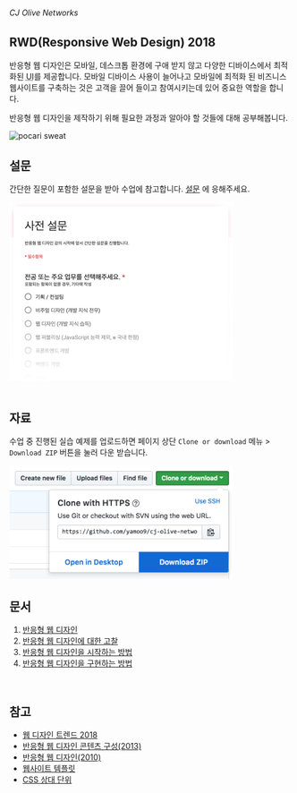 ###### CJ Olive Networks

## RWD(Responsive Web Design) 2018

반응형 웹 디자인은 모바일, 데스크톱 환경에 구애 받지 않고 다양한 디바이스에서 최적화된 <abbr title="User Interface">UI</abbr>를 제공합니다. 모바일 디바이스 사용이 늘어나고 모바일에 최적화 된 비즈니스 웹사이트를 구축하는 것은 고객을 끌어 들이고 참여시키는데 있어 중요한 역할을 합니다.

반응형 웹 디자인을 제작하기 위해 필요한 과정과 알아야 할 것들에 대해 공부해봅니다.

![pocari sweat](https://camo.githubusercontent.com/c5ed2730392b3d138a9a9c4261858f1a00a6fb74/687474703a2f2f79616d6f6f392e6769746875622e696f2f636a2d6f6c6976652d6e6574776f726b732f6173736574732f7277642f504f434152492e6a7067)

## 설문

간단한 질문이 포함한 설문을 받아 수업에 참고합니다. [설문](https://goo.gl/forms/8u2snrPnQ77puQ582)  에 응해주세요.

<img src="docs/assets/survey.jpg" alt width="400">

<br>

<br>

## 자료

수업 중 진행된 실습 예제를 업로드하면 페이지 상단 `Clone or download` 메뉴 > `Download ZIP` 버튼을 눌러 다운 받습니다.

<img src="./docs/assets/download.png" alt width="400">

<br>

## 문서

<img src="https://www.digitalwebmania.com/wp-content/uploads/2018/03/giphy.gif" alt align="right" width="120">

1. [반응형 웹 디자인](https://github.com/yamoo9/cj-olive-networks/wiki)
1. [반응형 웹 디자인에 대한 고찰](https://github.com/yamoo9/cj-olive-networks/wiki/%EB%B0%98%EC%9D%91%ED%98%95-%EC%9B%B9-%EB%94%94%EC%9E%90%EC%9D%B8-%EC%A0%81%EC%9A%A9%EC%97%90-%EB%8C%80%ED%95%9C-%EA%B3%A0%EC%B0%B0)
1. [반응형 웹 디자인을 시작하는 방법](https://github.com/yamoo9/cj-olive-networks/wiki/%EB%B0%98%EC%9D%91%ED%98%95-%EC%9B%B9-%EB%94%94%EC%9E%90%EC%9D%B8%EC%9D%84-%EC%8B%9C%EC%9E%91%ED%95%98%EB%8A%94-%EB%B0%A9%EB%B2%95)
1. [반응형 웹 디자인을 구현하는 방법](https://github.com/yamoo9/cj-olive-networks/wiki/%EB%B0%98%EC%9D%91%ED%98%95-%EC%9B%B9-%EB%94%94%EC%9E%90%EC%9D%B8-%EA%B5%AC%ED%98%84-%EB%B0%A9%EB%B2%95)

<br>

## 참고

- [웹 디자인 트렌드 2018](https://99designs.com/blog/trends/web-design-trends-2018/)
- [반응형 웹 디자인 콘텐츠 구성(2013)](https://blog.kulturbanause.de/2013/12/content-choreography-fur-responsive-websites/)
- [반응형 웹 디자인(2010)](http://alistapart.com/article/responsive-web-design)
- [웹사이트 템플릿](https://colorlib.com/wp/free-html-website-templates/)
- [CSS 상대 단위](https://pineco.de/the-relative-units-of-css/)